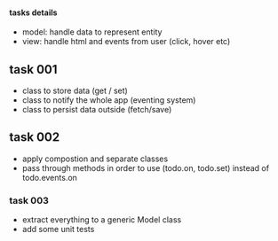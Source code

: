 #### tasks details

- model: handle data to represent entity
- view: handle html and events from user (click, hover etc)

## task 001

- class to store data (get / set)
- class to notify the whole app (eventing system)
- class to persist data outside (fetch/save)

## task 002

- apply compostion and separate classes
- pass through methods in order to use (todo.on, todo.set) instead of todo.events.on

### task 003

- extract everything to a generic Model class
- add some unit tests
